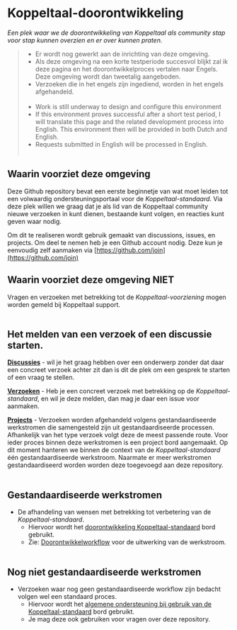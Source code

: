 # Koppeltaal-doorontwikkeling
_Een plek waar we de doorontwikkeling van Koppeltaal als community stap voor stap kunnen overzien en er over kunnen praten._
> - Er wordt nog gewerkt aan de inrichting van deze omgeving.
> - Als deze omgeving na een korte testperiode succesvol blijkt zal ik deze pagina en het doorontwikkelproces vertalen naar Engels. Deze omgeving wordt dan tweetalig aangeboden.
> - Verzoeken die in het engels zijn ingediend, worden in het engels afgehandeld.
<br><br/>
> - Work is still underway to design and configure this environment
> - If this environment proves successful after a short test period, I will translate this page and the related development process into English. This environment then will be provided in both Dutch and English.
> - Requests submitted in English will be processed in English.
<br><br/>

## Waarin voorziet deze omgeving
Deze Github repository bevat een eerste beginnetje van wat moet leiden tot een volwaardig ondersteuningsportaal voor de *Koppeltaal-standaard*.
Via deze plek willen we graag dat je als lid van de Koppeltaal community nieuwe verzoeken in kunt dienen, bestaande kunt volgen, en reacties kunt geven waar nodig.

Om dit te realiseren wordt gebruik gemaakt van discussions, issues, en projects. Om deel te nemen heb je een Github account nodig. Deze kun je eenvoudig zelf aanmaken via [https://github.com/join](https://github.com/join)

## Waarin voorziet deze omgeving NIET
Vragen en verzoeken met betrekking tot de *Koppeltaal-voorziening* mogen worden gemeld bij Koppeltaal support.
<br><br/>

## Het melden van een verzoek of een discussie starten.
[**Discussies**](https://github.com/Koppeltaal/Koppeltaal-doorontwikkeling/discussions) - wil je het graag hebben over een onderwerp zonder dat daar een concreet verzoek achter zit dan is dit de plek om een gesprek te starten of een vraag te stellen.

[**Verzoeken**](https://github.com/Koppeltaal/Koppeltaal-doorontwikkeling/issues) - Heb je een concreet verzoek met betrekking op de _Koppeltaal-standaard_, en wil je deze melden, dan mag je daar een issue voor aanmaken.

[**Projects**](https://github.com/Koppeltaal/Koppeltaal-doorontwikkeling/projects?query=is%3Aopen) - Verzoeken worden afgehandeld volgens gestandaardiseerde werkstromen die samengesteld zijn uit gestandaardiseerde processen. Afhankelijk van het type verzoek volgt deze de meest passende route. Voor ieder proces binnen deze werkstromen is een project bord aangemaakt. Op dit moment hanteren we binnen de context van de _Koppeltaal-standaard_ één gestandaardiseerde werkstroom. Naarmate er meer werkstromen gestandaardiseerd worden worden deze toegevoegd aan deze repository.
<br><br/>

## Gestandaardiseerde werkstromen
- De afhandeling van wensen met betrekking tot verbetering van de _Koppeltaal-standaard_. 
  - Hiervoor wordt het [doorontwikkeling Koppeltaal-standaard](https://github.com/orgs/Koppeltaal/projects/7) bord gebruikt.
  - Zie: [Doorontwikkelworkflow](https://vzvz.atlassian.net/wiki/spaces/KTSA/pages/85655958/Doorontwikkeling+van+de+Koppeltaal-Standaard) voor de uitwerking van de werkstroom.
<br><br/>

## Nog niet gestandaardiseerde werkstromen
- Verzoeken waar nog geen gestandaardiseerde workflow zijn bedacht volgen wel een standaard proces.
  - Hiervoor wordt het [algemene ondersteuning bij gebruik van de Koppeltaal-standaard](https://github.com/orgs/Koppeltaal/projects/6) bord gebruikt.
  - Je mag deze ook gebruiken voor vragen over deze repository.
<br><br/>
